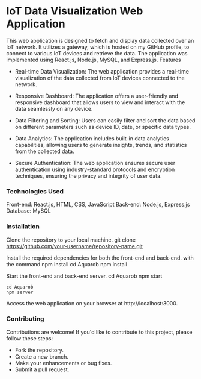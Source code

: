 # IoT Data Visualization Web Application

This web application is designed to fetch and display data collected over an IoT network. It utilizes a gateway, which is hosted on my GitHub profile, to connect to various IoT devices and retrieve the data. The application was implemented using React.js, Node.js, MySQL, and Express.js.
Features

- Real-time Data Visualization: The web application provides a real-time visualization of the data collected from IoT devices connected to the network.

- Responsive Dashboard: The application offers a user-friendly and responsive dashboard that allows users to view and interact with the data seamlessly on any device.

- Data Filtering and Sorting: Users can easily filter and sort the data based on different parameters such as device ID, date, or specific data types.

- Data Analytics: The application includes built-in data analytics capabilities, allowing users to generate insights, trends, and statistics from the collected data.

- Secure Authentication: The web application ensures secure user authentication using industry-standard protocols and encryption techniques, ensuring the privacy and integrity of user data.

### Technologies Used

Front-end: React.js, HTML, CSS, JavaScript
Back-end: Node.js, Express.js
Database: MySQL

### Installation

Clone the repository to your local machine.
    git clone https://github.com/your-username/repository-name.git

Install the required dependencies for both the front-end and back-end. with the command npm install
    cd Aquarob
    npm install

Start the front-end and back-end server.
    cd Aquarob
    npm start

    cd Aquarob
    npm server

Access the web application on your browser at http://localhost:3000.

### Contributing

Contributions are welcome! If you'd like to contribute to this project, please follow these steps:

- Fork the repository.
- Create a new branch.
- Make your enhancements or bug fixes.
- Submit a pull request.
